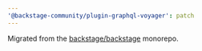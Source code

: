 ```yaml
---
'@backstage-community/plugin-graphql-voyager': patch
---
```


Migrated from the [backstage/backstage](https://github.com/backstage/backstage) monorepo.
